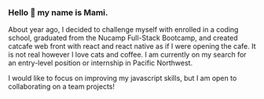 ### Hello 👋 my name is Mami. 

About year ago, I decided to challenge myself with enrolled in a coding school, graduated from the Nucamp Full-Stack Bootcamp, and created catcafe web front with react and react native as if I were opening the cafe. It is not real however I love cats and coffee. I am currently on my search for an entry-level position or internship in Pacific Northwest.

I would like to focus on improving my javascript skills, but I am open to collaborating on a team projects!

